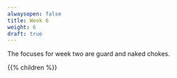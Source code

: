 ```yaml
---
alwaysopen: false
title: Week 6
weight: 6
draft: true
---
```


The focuses for week two are guard and naked chokes.

{{% children %}}